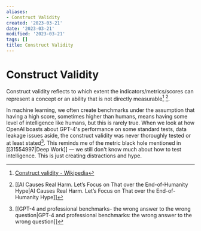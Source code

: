 ```yaml
---
aliases:
- Construct Validity
created: '2023-03-21'
date: '2023-03-21'
modified: '2023-03-21'
tags: []
title: Construct Validity
---
```


# Construct Validity

Construct validity reflects to which extent the indicators/metrics/scores can represent a concept or an ability that is not directly measurable[^1] [^2].

In machine learning, we often create benchmarks under the assumption that having a high score, sometimes higher than humans, means having some level of intelligence like humans, but this is rarely true. When we look at how OpenAI boasts about GPT-4's performance on some standard tests, data leakage issues aside, the construct validity was never thoroughly tested or at least stated[^3]. This reminds me of the metric black hole mentioned in [[31554997|Deep Work]] — we still don't know much about how to test intelligence. This is just creating distractions and hype.

[^1]: [Construct validity - Wikipedia](https://en.wikipedia.org/wiki/Construct_validity?useskin=vector)
[^2]:[[AI Causes Real Harm. Let&rsquo;s Focus on That over the End-of-Humanity Hype|AI Causes Real Harm. Let&rsquo;s Focus on That over the End-of-Humanity Hype]]
[^3]: [[GPT-4 and professional benchmarks- the wrong answer to the wrong question|GPT-4 and professional benchmarks: the wrong answer to the wrong question]]